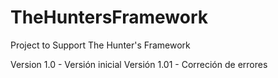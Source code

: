 # TheHuntersFramework
Project to Support The Hunter's Framework

Version 1.0 - Versión inicial
Versión 1.01 - Correción de errores
